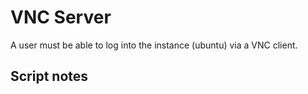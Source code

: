 # VNC Server

A user must be able to log into the instance (ubuntu) via a VNC client.

## Script notes

